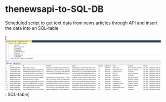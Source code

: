 # thenewsapi-to-SQL-DB
Scheduled script to get text data from news articles through API and insert the data into an SQL-table

[![SQL-table](assets/sql_table_thenewsapi.png): SQL-table]
